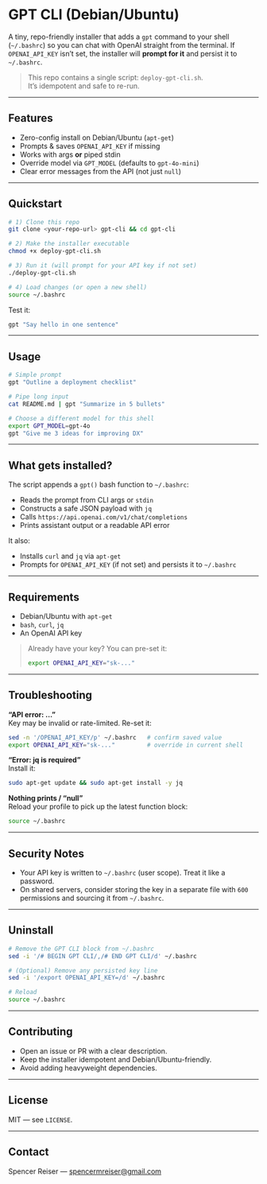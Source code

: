 # GPT CLI (Debian/Ubuntu)

A tiny, repo-friendly installer that adds a `gpt` command to your shell (`~/.bashrc`) so you can chat with OpenAI straight from the terminal. If `OPENAI_API_KEY` isn’t set, the installer will **prompt for it** and persist it to `~/.bashrc`.

> This repo contains a single script: `deploy-gpt-cli.sh`.  
> It’s idempotent and safe to re-run.

---

## Features

- Zero-config install on Debian/Ubuntu (`apt-get`)
- Prompts & saves `OPENAI_API_KEY` if missing
- Works with args **or** piped stdin
- Override model via `GPT_MODEL` (defaults to `gpt-4o-mini`)
- Clear error messages from the API (not just `null`)

---

## Quickstart

```bash
# 1) Clone this repo
git clone <your-repo-url> gpt-cli && cd gpt-cli

# 2) Make the installer executable
chmod +x deploy-gpt-cli.sh

# 3) Run it (will prompt for your API key if not set)
./deploy-gpt-cli.sh

# 4) Load changes (or open a new shell)
source ~/.bashrc
```

Test it:

```bash
gpt "Say hello in one sentence"
```

---

## Usage

```bash
# Simple prompt
gpt "Outline a deployment checklist"

# Pipe long input
cat README.md | gpt "Summarize in 5 bullets"

# Choose a different model for this shell
export GPT_MODEL=gpt-4o
gpt "Give me 3 ideas for improving DX"
```

---

## What gets installed?

The script appends a `gpt()` bash function to `~/.bashrc`:

- Reads the prompt from CLI args or `stdin`
- Constructs a safe JSON payload with `jq`
- Calls `https://api.openai.com/v1/chat/completions`
- Prints assistant output or a readable API error

It also:
- Installs `curl` and `jq` via `apt-get`
- Prompts for `OPENAI_API_KEY` (if not set) and persists it to `~/.bashrc`

---

## Requirements

- Debian/Ubuntu with `apt-get`
- `bash`, `curl`, `jq`
- An OpenAI API key

> Already have your key? You can pre-set it:
> ```bash
> export OPENAI_API_KEY="sk-..."
> ```

---

## Troubleshooting

**“API error: …”**  
Key may be invalid or rate-limited. Re-set it:
```bash
sed -n '/OPENAI_API_KEY/p' ~/.bashrc   # confirm saved value
export OPENAI_API_KEY="sk-..."         # override in current shell
```

**“Error: jq is required”**  
Install it:
```bash
sudo apt-get update && sudo apt-get install -y jq
```

**Nothing prints / “null”**  
Reload your profile to pick up the latest function block:
```bash
source ~/.bashrc
```

---

## Security Notes

- Your API key is written to `~/.bashrc` (user scope). Treat it like a password.
- On shared servers, consider storing the key in a separate file with `600` permissions and sourcing it from `~/.bashrc`.

---

## Uninstall

```bash
# Remove the GPT CLI block from ~/.bashrc
sed -i '/# BEGIN GPT CLI/,/# END GPT CLI/d' ~/.bashrc

# (Optional) Remove any persisted key line
sed -i '/export OPENAI_API_KEY=/d' ~/.bashrc

# Reload
source ~/.bashrc
```

---

## Contributing

- Open an issue or PR with a clear description.
- Keep the installer idempotent and Debian/Ubuntu-friendly.
- Avoid adding heavyweight dependencies.

---

## License

MIT — see `LICENSE`.

---

## Contact

Spencer Reiser — <spencermreiser@gmail.com>
